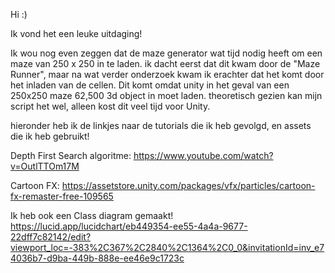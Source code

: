 Hi :)


Ik vond het een leuke uitdaging! 

Ik wou nog even zeggen dat de maze generator wat tijd nodig heeft om een maze van 250 x 250 in te laden. ik dacht eerst dat dit kwam door de "Maze Runner", maar na wat verder onderzoek kwam ik erachter dat het komt door het inladen van de cellen. Dit komt omdat unity in het geval van een 250x250 maze 62,500 3d object in moet laden. theoretisch gezien kan mijn script het wel, alleen kost dit veel tijd voor Unity.



hieronder heb ik de linkjes naar de tutorials die ik heb gevolgd, en assets die ik heb gebruikt!

Depth First Search algoritme:
https://www.youtube.com/watch?v=OutlTTOm17M

Cartoon FX:
https://assetstore.unity.com/packages/vfx/particles/cartoon-fx-remaster-free-109565

Ik heb ook een Class diagram gemaakt!
https://lucid.app/lucidchart/eb449354-ee55-4a4a-9677-22dff7c82142/edit?viewport_loc=-383%2C367%2C2840%2C1364%2C0_0&invitationId=inv_e74036b7-d9ba-449b-888e-ee46e9c1723c


